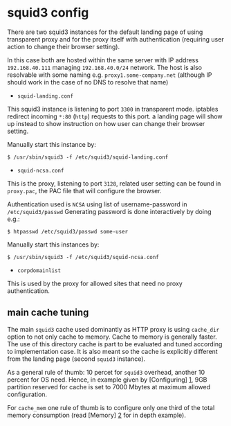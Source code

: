 squid3 config
=============

There are two squid3 instances for the default landing page of using transparent proxy
and for the proxy itself with authentication (requiring user action to change their
browser setting).

In this case both are hosted within the same server with IP address `192.168.40.111`
managing `192.168.40.0/24` network. The host is also resolvable with some naming e.g.
`proxy1.some-company.net` (although IP should work in the case of no DNS to resolve
that name)

* `squid-landing.conf`

This squid3 instance is listening to port `3300` in transparent mode.
iptables redirect incoming `*:80` (`http`) requests to this port.
a landing page will show up instead to show instruction on how user can change their
browser setting.

Manually start this instance by:

`$ /usr/sbin/squid3 -f /etc/squid3/squid-landing.conf`

* `squid-ncsa.conf`

This is the proxy, listening to port `3128`, related user setting can be found in
`proxy.pac`, the PAC file that will configure the browser.

Authentication used is `NCSA` using list of username-password in `/etc/squid3/passwd`
Generating password is done interactively by doing e.g.:

`$ htpasswd /etc/squid3/passwd some-user`

Manually start this instances by:

`$ /usr/sbin/squid3 -f /etc/squid3/squid-ncsa.conf`

* `corpdomainlist`

This is used by the proxy for allowed sites that need no proxy authentication.

main cache tuning
-----------------

The main `squid3` cache used dominantly as HTTP proxy is using `cache_dir` option
to not only cache to memory. Cache to memory is generally faster. The use of this
directory cache is part to be evaluated and tuned according to implementation
case. It is also meant so the cache is explicitly different from the landing page
(second `squid3` instance).

As a general rule of thumb: 10 percet for `squid3` overhead, another 10 percent for OS need. Hence,
in example given by [Configuring] [1], 9GB partition reserved for cache is
set to 7000 Mbytes at maximum allowed configuration.

For `cache_mem` one rule of thumb is to configure only one third of the total memory
consumption (read [Memory] [2] for in depth example).

  [1]: http://wiki.squid-cache.org/SquidFaq/ConfiguringSquid	"Squid FAQ Configuring"
  [2]: http://wiki.squid-cache.org/SquidFaq/SquidMemory		"Squid FAQ Memory"
